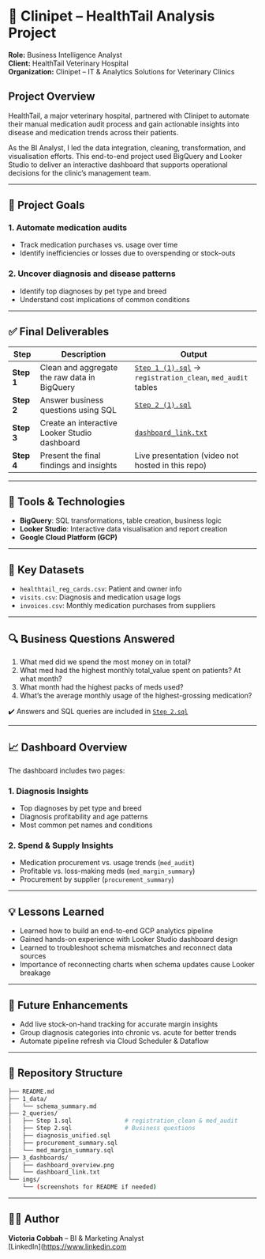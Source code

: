 # 🐾 Clinipet – HealthTail Analysis Project

**Role:** Business Intelligence Analyst  
**Client:** HealthTail Veterinary Hospital  
**Organization:** Clinipet – IT & Analytics Solutions for Veterinary Clinics 


## Project Overview
HealthTail, a major veterinary hospital, partnered with Clinipet to automate their manual medication audit process and gain actionable insights into disease and medication trends across their patients.

As the BI Analyst, I led the data integration, cleaning, transformation, and visualisation efforts. This end-to-end project used BigQuery and Looker Studio to deliver an interactive dashboard that supports operational decisions for the clinic’s management team.

---

## 🚩 Project Goals

### 1. Automate medication audits
- Track medication purchases vs. usage over time
- Identify inefficiencies or losses due to overspending or stock-outs

### 2. Uncover diagnosis and disease patterns
- Identify top diagnoses by pet type and breed
- Understand cost implications of common conditions

---

## ✅ Final Deliverables

| Step | Description | Output |
|------|-------------|--------|
| **Step 1** | Clean and aggregate the raw data in BigQuery | [`Step 1 (1).sql`](./Step%201%20(1).sql) → `registration_clean`, `med_audit` tables |
| **Step 2** | Answer business questions using SQL | [`Step 2 (1).sql`](./Step%202%20(1).sql) |
| **Step 3** | Create an interactive Looker Studio dashboard | [`dashboard_link.txt`](3_dashboards/dashboard_link.txt) |
| **Step 4** | Present the final findings and insights | Live presentation (video not hosted in this repo) |

---

## 🔧 Tools & Technologies

- **BigQuery**: SQL transformations, table creation, business logic
- **Looker Studio**: Interactive data visualisation and report creation
- **Google Cloud Platform (GCP)**

---

## 🧪 Key Datasets

- `healthtail_reg_cards.csv`: Patient and owner info
- `visits.csv`: Diagnosis and medication usage logs
- `invoices.csv`: Monthly medication purchases from suppliers

---

## 🔍 Business Questions Answered

1. What med did we spend the most money on in total?
2. What med had the highest monthly total_value spent on patients? At what month?
3. What month had the highest packs of meds used?
4. What’s the average monthly usage of the highest-grossing medication?

✔️ Answers and SQL queries are included in [`Step 2.sql`](2_queries/Step%202.sql)

---

## 📈 Dashboard Overview

The dashboard includes two pages:

### 1. **Diagnosis Insights**
- Top diagnoses by pet type and breed
- Diagnosis profitability and age patterns
- Most common pet names and conditions

### 2. **Spend & Supply Insights**
- Medication procurement vs. usage trends (`med_audit`)
- Profitable vs. loss-making meds (`med_margin_summary`)
- Procurement by supplier (`procurement_summary`)

---

## 💡 Lessons Learned

- Learned how to build an end-to-end GCP analytics pipeline
- Gained hands-on experience with Looker Studio dashboard design
- Learned to troubleshoot schema mismatches and reconnect data sources
- Importance of reconnecting charts when schema updates cause Looker breakage

---

## 🔄 Future Enhancements

- Add live stock-on-hand tracking for accurate margin insights
- Group diagnosis categories into chronic vs. acute for better trends
- Automate pipeline refresh via Cloud Scheduler & Dataflow

---

## 📁 Repository Structure

```bash
├── README.md
├── 1_data/
│   └── schema_summary.md
├── 2_queries/
│   ├── Step 1.sql               # registration_clean & med_audit
│   ├── Step 2.sql               # Business questions
│   ├── diagnosis_unified.sql
│   ├── procurement_summary.sql
│   └── med_margin_summary.sql
├── 3_dashboards/
│   ├── dashboard_overview.png
│   └── dashboard_link.txt
└── imgs/
    └── (screenshots for README if needed)
```

---

## 👩‍💻 Author

**Victoria Cobbah** – BI & Marketing Analyst  
[LinkedIn](https://www.linkedin.com


